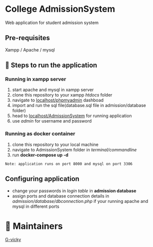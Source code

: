 # College AdmissionSystem
Web application for student admission system

## Pre-requisites
  Xampp / Apache / mysql

  ## :rocket: Steps to run the application
   ### Running in xampp server
  1. start apache and mysql in xampp server
  2. clone this repository to your xampp *htdocs* folder
  3. navigate to [localhost/phpmyadmin](http://localhost/phpmyadmin) dashboad
  4. import and run the sql file(database.sql file in admission/database folder)
  5. head to [localhost/AdmissionSystem](http://localhost/AdmissionSystem) for running application
  6. use *admin* for username and password
  
   ### Running as docker container
  1. clone this repository to your local machine
  2. navigate to AdmissionSystem folder in *terminal/commandline*
  3. run **docker-compose up -d** 
  
    Note: application runs on port 8000 and mysql on port 3306
    
  ## Configuring application
  - change your passwords in *login table* in **admission database**
  - assign ports and database connection details in *admission/database/dbconnection.php* if your running apache and mysql in different ports

# :busts_in_silhouette: Maintainers
  [G-vicky](https://github.com/G-vicky)
